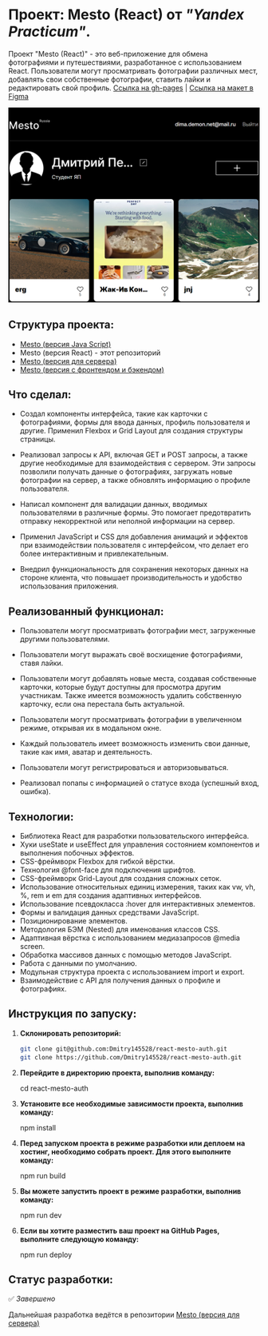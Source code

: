 # Проект: Mesto (React) от _"Yandex Practicum"_.

Проект "Mesto (React)" - это веб-приложение для обмена фотографиями и путешествиями, разработанное с использованием React. Пользователи могут просматривать фотографии различных мест, добавлять свои собственные фотографии, ставить лайки и редактировать свой профиль. [Ссылка на gh-pages](https://dmitry145528.github.io/react-mesto-auth/#/) | [Ссылка на макет в Figma](https://www.figma.com/file/k0iQKIJBQ968sbh6OHQkjp/JavaScript.-Sprint-12?type=design&node-id=0-1&mode=design&t=OYGGdUpVfe3L2IdK-0)

<img src="./src/images/Screen.png">

## Структура проекта:

* [Mesto (версия Java Script)](https://github.com/Dmitry145528/mesto)
* Mesto (версия React) - этот репозиторий
* [Mesto (версия для сервера)](https://github.com/Dmitry145528/express-mesto-gha)
* [Mesto (версия с фронтендом и бэкендом)](https://github.com/Dmitry145528/react-mesto-api-full-gha)

## Что сделал:

* Создал компоненты интерфейса, такие как карточки с фотографиями, формы для ввода данных, профиль пользователя и другие. Применил Flexbox и Grid Layout для создания структуры страницы.

* Реализовал запросы к API, включая GET и POST запросы, а также другие необходимые для взаимодействия с сервером. Эти запросы позволили получать данные о фотографиях, загружать новые фотографии на сервер, а также обновлять информацию о профиле пользователя.

* Написал компонент для валидации данных, вводимых пользователями в различные формы. Это помогает предотвратить отправку некорректной или неполной информации на сервер.

* Применил JavaScript и CSS для добавления анимаций и эффектов при взаимодействии пользователя с интерфейсом, что делает его более интерактивным и привлекательным.

* Внедрил функциональность для сохранения некоторых данных на стороне клиента, что повышает производительность и удобство использования приложения.

## Реализованный функционал:

* Пользователи могут просматривать фотографии мест, загруженные другими пользователями.

* Пользователи могут выражать своё восхищение фотографиями, ставя лайки.

* Пользователи могут добавлять новые места, создавая собственные карточки, которые будут доступны для просмотра другим участникам. Также имеется возможность удалить собственную карточку, если она перестала быть актуальной.

* Пользователи могут просматривать фотографии в увеличенном режиме, открывая их в модальном окне.

* Каждый пользователь имеет возможность изменить свои данные, такие как имя, аватар и деятельность.

* Пользователи могут регистрироваться и авторизовываться.

* Реализовал попапы с информацией о статусе входа (успешный вход, ошибка).

## Технологии:

* Библиотека React для разработки пользовательского интерфейса.
* Хуки useState и useEffect для управления состоянием компонентов и выполнения побочных эффектов.
* CSS-фреймворк Flexbox для гибкой вёрстки.
* Технология @font-face для подключения шрифтов.
* CSS-фреймворк Grid-Layout для создания сложных сеток.
* Использование относительных единиц измерения, таких как vw, vh, %, rem и em для создания адаптивных интерфейсов.
* Использование псевдокласса :hover для интерактивных элементов.
* Формы и валидация данных средствами JavaScript.
* Позиционирование элементов.
* Методология БЭМ (Nested) для именования классов CSS.
* Адаптивная вёрстка с использованием медиазапросов @media screen.
* Обработка массивов данных с помощью методов JavaScript.
* Работа с данными по умолчанию.
* Модульная структура проекта с использованием import и export.
* Взаимодействие с API для получения данных о профиле и фотографиях.

## Инструкция по запуску:

1. **Склонировать репозиторий:**
   ```sh
   git clone git@github.com:Dmitry145528/react-mesto-auth.git
   git clone https://github.com/Dmitry145528/react-mesto-auth.git

2. **Перейдите в директорию проекта, выполнив команду:**

   cd react-mesto-auth

3. **Установите все необходимые зависимости проекта, выполнив команду:**

   npm install

4. **Перед запуском проекта в режиме разработки или деплоем на хостинг, необходимо собрать проект. Для этого выполните команду:**

    npm run build

5.  **Вы можете запустить проект в режиме разработки, выполнив команду:**

    npm run dev

6. **Если вы хотите разместить ваш проект на GitHub Pages, выполните следующую команду:**

    npm run deploy

## Статус разработки:

✅ _Завершено_

Дальнейшая разработка ведётся в репозитории [Mesto (версия для сервера)](https://github.com/Dmitry145528/express-mesto-gha)